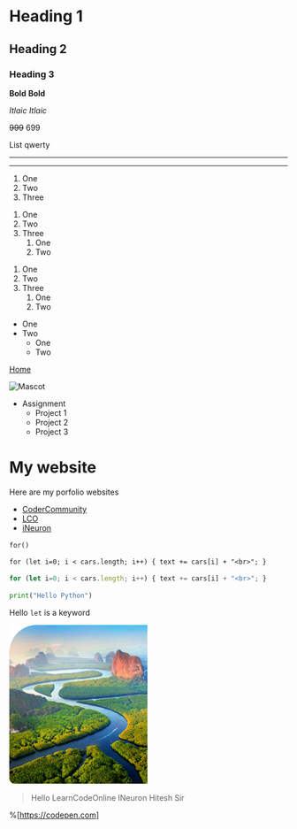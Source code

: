 # Heading 1
## Heading 2
### Heading 3

<!-- bold -->
**Bold**
__Bold__

<!-- Itlaic -->
*Itlaic*
_Itlaic_

<!-- Strikethrough -->
~~999~~ 699

<!-- paragraph -->
List qwerty

<!-- To give line break -->
***

<!-- To give line break -->
---

<!-- List -->
<!-- Ordered List -->
1. One
2. Two
3. Three

<!-- Inside List or Sub List -->
1. One
2. Two
3. Three
    1. One
    2. Two
<!-- just press enter and tab after Three -->

<!-- Auto ordering in preview -->
1. One
1. Two
1. Three
    1. One
    1. Two


<!-- Unordered list -->
- One
- Two
    - One
    - Two

<!-- To place the link -->
[Home](https://google.com "Google")
<!-- Home is frontend value, url is the link where it directs, "Google" will pop up when we hover over Home, (we can skip the "Google" part) -->

<!-- To place your images -->

![Mascot](https://learncodeonline.in/mascot.png)

<!-- In square bracket, we write alternative text, in paranthesis we write url -->

<!-- Shortcut for preview Ctrl Shift V -->
<!-- Install plug-in called markdown preview so that whenever u make readme.md file then vscode will automatically opens the preview -->

<!-- Example -->
- Assignment
    - Project 1
    - Project 2
    - Project 3
<!-- Write link of project 3 instead of text -->

<!-- Example -->
# My website
<!-- see trailing line -->
Here are my porfolio websites
- [CoderCommunity](web.codercommunity.io)
- [LCO](web.learncodeonline.in)
- [iNeuron](https://ineuron.ai)

<!-- Sometime u need to write ur code inside ur markdown to explain ur concept -->
```
for()
```

<!-- Example -->
```
for (let i=0; i < cars.length; i++) { text += cars[i] + "<br>"; }
```

<!-- Example -->
```javascript
for (let i=0; i < cars.length; i++) { text += cars[i] + "<br>"; }
```

```python
print("Hello Python")
```

<!-- line 96 to 98 is code snippet -->
<!-- There is difference between writing an inline code and code snippet -->

<!-- Sometime u just need to explain just a word or print method or a function that u have written and you have to talk about it, hey i want to talk about anchor tag or let or a const keyword , in that u need to put 1 back tick before and after line or that keyword itself, then it will be highlighted -->

<!-- For example, u r expalining keyword let , u can put let in single back tick & let will change its colour-->

Hello `let` is a keyword

<!-- 3 back tick means u want to write code snippet which can be of more than one line, 1 back for keyword, may be u want to say this is a library, or this is a part of code snippet, so there we will be using the 1 back tick -->

<!-- u cannot manipulate size in markdown -->

<!-- To bring images from local storage -->
![IMAGE](Rectangle.png)
<!-- U have to take screenshot of what u have build in github or markdown-->

<!-- ./ & ../ for 1 dir back & 2 dir back respectively -->


<!-- To bring back code -->

> Hello LearnCodeOnline INeuron Hitesh Sir

%[https://codepen.com]